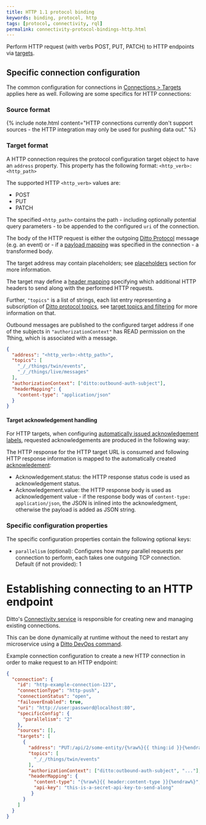 ```yaml
---
title: HTTP 1.1 protocol binding
keywords: binding, protocol, http
tags: [protocol, connectivity, rql]
permalink: connectivity-protocol-bindings-http.html
---
```


Perform HTTP request (with verbs POST, PUT, PATCH) to HTTP endpoints via [targets](#target-format).

## Specific connection configuration

The common configuration for connections in [Connections > Targets](basic-connections.html#targets) applies here 
as well. Following are some specifics for HTTP connections:

### Source format

{% include note.html content="HTTP connections currently don't support sources - the HTTP integration may only be used for pushing data out." %}

### Target format

A HTTP connection requires the protocol configuration target object to have an `address` property.
This property has the following format: `<http_verb>:<http_path>`

The supported HTTP `<http_verb>` values are:
* POST
* PUT
* PATCH

The specified `<http_path>` contains the path - including optionally potential query parameters - to be appended to the configured
`uri` of the connection.

The body of the HTTP request is either the outgoing [Ditto Protocol](protocol-specification.html) message (e.g. an event)
or - if a [payload mapping](connectivity-mapping.html) was specified in the connection - a transformed body.

The target address may contain placeholders; see
[placeholders](basic-connections.html#placeholder-for-target-addresses) section for more information.

The target may define a [header mapping](connectivity-header-mapping.html) specifying which additional HTTP headers to
send along with the performed HTTP requests.

Further, `"topics"` is a list of strings, each list entry representing a subscription of
[Ditto protocol topics](protocol-specification-topic.html), see 
[target topics and filtering](basic-connections.html#target-topics-and-filtering) for more information on that.

Outbound messages are published to the configured target address if one of the subjects in `"authorizationContext"`
has READ permission on the Tthing, which is associated with a message.

```json
{
  "address": "<http_verb>:<http_path>",
  "topics": [
    "_/_/things/twin/events",
    "_/_/things/live/messages"
  ],
  "authorizationContext": ["ditto:outbound-auth-subject"],
  "headerMapping": {
    "content-type": "application/json"
  }
}
```

#### Target acknowledgement handling

For HTTP targets, when configuring 
[automatically issued acknowledgement labels](basic-connections.html#target-issued-acknowledgement-label), requested 
acknowledgements are produced in the following way:

The HTTP response for the HTTP target URL is consumed and following HTTP response information is mapped to the 
automatically created [acknowledement](protocol-specification-acks.html#acknowledgement):
* Acknowledgement.status: the HTTP response status code is used as acknowledgement status.
* Acknowledgement.value: the HTTP response body is used as acknowledgement value - if the response body was of 
  `content-type: application/json`, the JSON is inlined into the acknowledgment, otherwise the payload is added as JSON string.


### Specific configuration properties

The specific configuration properties contain the following optional keys:
* `parallelism` (optional): Configures how many parallel requests per connection to perform, each takes one outgoing 
TCP connection. Default (if not provided): 1

# Establishing connecting to an HTTP endpoint

Ditto's [Connectivity service](architecture-services-connectivity.html) is responsible for creating new and managing 
existing connections.

This can be done dynamically at runtime without the need to restart any microservice using a
[Ditto DevOps command](installation-operating.html#devops-commands).

Example connection configuration to create a new HTTP connection in order to make request to an HTTP endpoint:

```json
{
  "connection": {
    "id": "http-example-connection-123",
    "connectionType": "http-push",
    "connectionStatus": "open",
    "failoverEnabled": true,
    "uri": "http://user:password@localhost:80",
    "specificConfig": {
      "parallelism": "2"
    },
    "sources": [],
    "targets": [
      {
        "address": "PUT:/api/2/some-entity/{%raw%}{{ thing:id }}{%endraw%}",
        "topics": [
          "_/_/things/twin/events"
        ],
        "authorizationContext": ["ditto:outbound-auth-subject", "..."],
        "headerMapping": {
          "content-type": "{%raw%}{{ header:content-type }}{%endraw%}",
          "api-key": "this-is-a-secret-api-key-to-send-along"
         }
      }
    ]
  }
}
```
